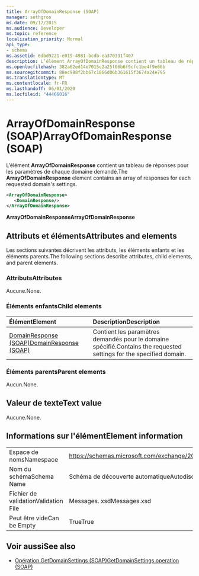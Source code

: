 ```yaml
---
title: ArrayOfDomainResponse (SOAP)
manager: sethgros
ms.date: 09/17/2015
ms.audience: Developer
ms.topic: reference
localization_priority: Normal
api_type:
- schema
ms.assetid: 6dbd9221-e019-4981-bcdb-ea370331f407
description: L’élément ArrayOfDomainResponse contient un tableau de réponses pour les paramètres de chaque domaine demandé.
ms.openlocfilehash: 382a62ed14e7015c2a25f06b6f9cfc1be4f9e66b
ms.sourcegitcommit: 88ec988f2bb67c1866d06b361615f3674a24e795
ms.translationtype: MT
ms.contentlocale: fr-FR
ms.lasthandoff: 06/01/2020
ms.locfileid: "44466016"
---
```

# <a name="arrayofdomainresponse-soap"></a><span data-ttu-id="334f8-103">ArrayOfDomainResponse (SOAP)</span><span class="sxs-lookup"><span data-stu-id="334f8-103">ArrayOfDomainResponse (SOAP)</span></span>

<span data-ttu-id="334f8-104">L’élément **ArrayOfDomainResponse** contient un tableau de réponses pour les paramètres de chaque domaine demandé.</span><span class="sxs-lookup"><span data-stu-id="334f8-104">The **ArrayOfDomainResponse** element contains an array of responses for each requested domain's settings.</span></span> 
  
```XML
<ArrayOfDomainResponse>
   <DomainResponse/>
</ArrayOfDomainResponse>
```

 <span data-ttu-id="334f8-105">**ArrayOfDomainResponse**</span><span class="sxs-lookup"><span data-stu-id="334f8-105">**ArrayOfDomainResponse**</span></span>
## <a name="attributes-and-elements"></a><span data-ttu-id="334f8-106">Attributs et éléments</span><span class="sxs-lookup"><span data-stu-id="334f8-106">Attributes and elements</span></span>

<span data-ttu-id="334f8-107">Les sections suivantes décrivent les attributs, les éléments enfants et les éléments parents.</span><span class="sxs-lookup"><span data-stu-id="334f8-107">The following sections describe attributes, child elements, and parent elements.</span></span>
  
### <a name="attributes"></a><span data-ttu-id="334f8-108">Attributs</span><span class="sxs-lookup"><span data-stu-id="334f8-108">Attributes</span></span>

<span data-ttu-id="334f8-109">Aucune.</span><span class="sxs-lookup"><span data-stu-id="334f8-109">None.</span></span>
  
### <a name="child-elements"></a><span data-ttu-id="334f8-110">Éléments enfants</span><span class="sxs-lookup"><span data-stu-id="334f8-110">Child elements</span></span>

|<span data-ttu-id="334f8-111">**Élément**</span><span class="sxs-lookup"><span data-stu-id="334f8-111">**Element**</span></span>|<span data-ttu-id="334f8-112">**Description**</span><span class="sxs-lookup"><span data-stu-id="334f8-112">**Description**</span></span>|
|:-----|:-----|
|[<span data-ttu-id="334f8-113">DomainResponse (SOAP)</span><span class="sxs-lookup"><span data-stu-id="334f8-113">DomainResponse (SOAP)</span></span>](domainresponse-soap.md) <br/> |<span data-ttu-id="334f8-114">Contient les paramètres demandés pour le domaine spécifié.</span><span class="sxs-lookup"><span data-stu-id="334f8-114">Contains the requested settings for the specified domain.</span></span>  <br/> |
   
### <a name="parent-elements"></a><span data-ttu-id="334f8-115">Éléments parents</span><span class="sxs-lookup"><span data-stu-id="334f8-115">Parent elements</span></span>

<span data-ttu-id="334f8-116">Aucun.</span><span class="sxs-lookup"><span data-stu-id="334f8-116">None.</span></span>
  
## <a name="text-value"></a><span data-ttu-id="334f8-117">Valeur de texte</span><span class="sxs-lookup"><span data-stu-id="334f8-117">Text value</span></span>

<span data-ttu-id="334f8-118">Aucune.</span><span class="sxs-lookup"><span data-stu-id="334f8-118">None.</span></span>
  
## <a name="element-information"></a><span data-ttu-id="334f8-119">Informations sur l'élément</span><span class="sxs-lookup"><span data-stu-id="334f8-119">Element information</span></span>

|||
|:-----|:-----|
|<span data-ttu-id="334f8-120">Espace de noms</span><span class="sxs-lookup"><span data-stu-id="334f8-120">Namespace</span></span>  <br/> |https://schemas.microsoft.com/exchange/2010/Autodiscover  <br/> |
|<span data-ttu-id="334f8-121">Nom du schéma</span><span class="sxs-lookup"><span data-stu-id="334f8-121">Schema Name</span></span>  <br/> |<span data-ttu-id="334f8-122">Schéma de découverte automatique</span><span class="sxs-lookup"><span data-stu-id="334f8-122">Autodiscover schema</span></span>  <br/> |
|<span data-ttu-id="334f8-123">Fichier de validation</span><span class="sxs-lookup"><span data-stu-id="334f8-123">Validation File</span></span>  <br/> |<span data-ttu-id="334f8-124">Messages. xsd</span><span class="sxs-lookup"><span data-stu-id="334f8-124">Messages.xsd</span></span>  <br/> |
|<span data-ttu-id="334f8-125">Peut être vide</span><span class="sxs-lookup"><span data-stu-id="334f8-125">Can be Empty</span></span>  <br/> |<span data-ttu-id="334f8-126">True</span><span class="sxs-lookup"><span data-stu-id="334f8-126">True</span></span>  <br/> |
   
## <a name="see-also"></a><span data-ttu-id="334f8-127">Voir aussi</span><span class="sxs-lookup"><span data-stu-id="334f8-127">See also</span></span>

- [<span data-ttu-id="334f8-128">Opération GetDomainSettings (SOAP)</span><span class="sxs-lookup"><span data-stu-id="334f8-128">GetDomainSettings operation (SOAP)</span></span>](getdomainsettings-operation-soap.md)

